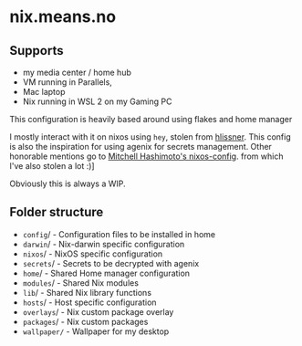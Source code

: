 # nix.means.no

## Supports

* my media center / home hub
* VM running in Parallels,
* Mac laptop
* Nix running in WSL 2 on my Gaming PC

This configuration is heavily based around using flakes and home manager

I mostly interact with it on nixos using `hey`, stolen from
[hlissner](https://github.com/hlissner/dotfiles). This
config is also the inspiration for using agenix for secrets management.
Other honorable mentions go to [Mitchell
Hashimoto's nixos-config](https://github.com/mitchellh/nixos-config).
from which I've also stolen a lot :)]

Obviously this is always a WIP.

## Folder structure

* `config`/ - Configuration files to be installed in home
* `darwin`/ - Nix-darwin specific configuration
* `nixos`/ - NixOS specific configuration
* `secrets`/ - Secrets to be decrypted with agenix
* `home`/ - Shared Home manager configuration
* `modules`/ - Shared Nix modules
* `lib`/ - Shared Nix library functions
* `hosts`/ - Host specific configuration
* `overlays`/ - Nix custom package overlay
* `packages`/ - Nix custom packages
* `wallpaper/` - Wallpaper for my desktop
